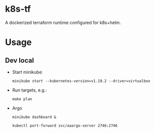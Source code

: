 # k8s-tf

A dockerized terraform runtime configured for k8s+helm.

# Usage

## Dev local

* Start minikube:
  ```
  minikube start --kubernetes-version=v1.19.2 --driver=virtualbox
  ```

* Run targets, e.g.:
  ```
  make plan
  ```

* Argo
  ```
  minikube dashboard &

  kubectl port-forward svc/aaargo-server 2746:2746
  ```
